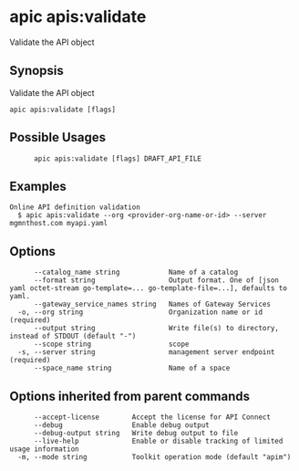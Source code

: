 # apic apis:validate

Validate the API object

## Synopsis

Validate the API object

```
apic apis:validate [flags]
```

## Possible Usages

```
      apic apis:validate [flags] DRAFT_API_FILE
```

## Examples

```
Online API definition validation
  $ apic apis:validate --org <provider-org-name-or-id> --server mgmnthost.com myapi.yaml
```

## Options

```
      --catalog_name string            Name of a catalog
      --format string                  Output format. One of [json yaml octet-stream go-template=... go-template-file=...], defaults to yaml.
      --gateway_service_names string   Names of Gateway Services
  -o, --org string                     Organization name or id (required)
      --output string                  Write file(s) to directory, instead of STDOUT (default "-")
      --scope string                   scope
  -s, --server string                  management server endpoint (required)
      --space_name string              Name of a space
```

## Options inherited from parent commands

```
      --accept-license        Accept the license for API Connect
      --debug                 Enable debug output
      --debug-output string   Write debug output to file
      --live-help             Enable or disable tracking of limited usage information
  -m, --mode string           Toolkit operation mode (default "apim")
```
